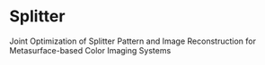 # Splitter
Joint Optimization of Splitter Pattern and Image Reconstruction for Metasurface-based Color Imaging Systems
